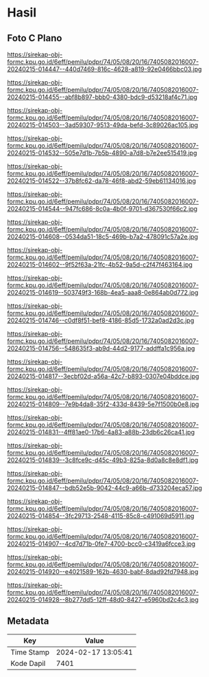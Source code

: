 # Hasil

## Foto C Plano

https://sirekap-obj-formc.kpu.go.id/6eff/pemilu/pdpr/74/05/08/20/16/7405082016007-20240215-014447--440d7469-816c-4628-a819-92e0466bbc03.jpg

https://sirekap-obj-formc.kpu.go.id/6eff/pemilu/pdpr/74/05/08/20/16/7405082016007-20240215-014455--abf8b897-bbb0-4380-bdc9-d53218af4c71.jpg

https://sirekap-obj-formc.kpu.go.id/6eff/pemilu/pdpr/74/05/08/20/16/7405082016007-20240215-014503--3ad59307-9513-49da-befd-3c89026ac105.jpg

https://sirekap-obj-formc.kpu.go.id/6eff/pemilu/pdpr/74/05/08/20/16/7405082016007-20240215-014532--505e7d1b-7b5b-4890-a7d8-b7e2ee515419.jpg

https://sirekap-obj-formc.kpu.go.id/6eff/pemilu/pdpr/74/05/08/20/16/7405082016007-20240215-014522--37b8fc62-da78-46f8-abd2-59eb61134016.jpg

https://sirekap-obj-formc.kpu.go.id/6eff/pemilu/pdpr/74/05/08/20/16/7405082016007-20240215-014544--947fc686-8c0a-4b0f-9701-d367530f66c2.jpg

https://sirekap-obj-formc.kpu.go.id/6eff/pemilu/pdpr/74/05/08/20/16/7405082016007-20240215-014608--0534da51-18c5-469b-b7a2-478091c57a2e.jpg

https://sirekap-obj-formc.kpu.go.id/6eff/pemilu/pdpr/74/05/08/20/16/7405082016007-20240215-014602--9f52f63a-21fc-4b52-9a5d-c2f47f463164.jpg

https://sirekap-obj-formc.kpu.go.id/6eff/pemilu/pdpr/74/05/08/20/16/7405082016007-20240215-014619--503749f3-168b-4ea5-aaa8-0e864ab0d772.jpg

https://sirekap-obj-formc.kpu.go.id/6eff/pemilu/pdpr/74/05/08/20/16/7405082016007-20240215-014746--c0df8f51-bef8-4186-85d5-1732a0ad2d3c.jpg

https://sirekap-obj-formc.kpu.go.id/6eff/pemilu/pdpr/74/05/08/20/16/7405082016007-20240215-014756--548635f3-ab9d-44d2-9177-addffa1c956a.jpg

https://sirekap-obj-formc.kpu.go.id/6eff/pemilu/pdpr/74/05/08/20/16/7405082016007-20240215-014817--3ecbf02d-a56a-42c7-b893-0307e04bddce.jpg

https://sirekap-obj-formc.kpu.go.id/6eff/pemilu/pdpr/74/05/08/20/16/7405082016007-20240215-014809--7e9b4da8-35f2-433d-8439-5e7f1500b0e8.jpg

https://sirekap-obj-formc.kpu.go.id/6eff/pemilu/pdpr/74/05/08/20/16/7405082016007-20240215-014831--4ff81ae0-17b6-4a83-a88b-23db6c26ca41.jpg

https://sirekap-obj-formc.kpu.go.id/6eff/pemilu/pdpr/74/05/08/20/16/7405082016007-20240215-014839--3c8fce9c-d45c-49b3-825a-8d0a8c8e8df1.jpg

https://sirekap-obj-formc.kpu.go.id/6eff/pemilu/pdpr/74/05/08/20/16/7405082016007-20240215-014847--bdb52e5b-9042-44c9-a66b-d733204eca57.jpg

https://sirekap-obj-formc.kpu.go.id/6eff/pemilu/pdpr/74/05/08/20/16/7405082016007-20240215-014854--3fc29713-2548-4115-85c8-c491069d5911.jpg

https://sirekap-obj-formc.kpu.go.id/6eff/pemilu/pdpr/74/05/08/20/16/7405082016007-20240215-014907--4cd7d71b-0fe7-4700-bcc0-c3419a6fcce3.jpg

https://sirekap-obj-formc.kpu.go.id/6eff/pemilu/pdpr/74/05/08/20/16/7405082016007-20240215-014920--e4021589-162b-4630-babf-8dad92fd7948.jpg

https://sirekap-obj-formc.kpu.go.id/6eff/pemilu/pdpr/74/05/08/20/16/7405082016007-20240215-014928--8b277dd5-12ff-48d0-8427-e5960bd2c4c3.jpg


## Metadata

| Key        | Value               |
| ---------- | ------------------- |
| Time Stamp | 2024-02-17 13:05:41 |
| Kode Dapil | 7401                |



